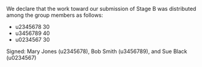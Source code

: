 We declare that the work toward our submission of Stage B was distributed among the group members as follows:

* u2345678 30
* u3456789 40
* u0234567 30

Signed: Mary Jones (u2345678), Bob Smith (u3456789), and Sue Black (u0234567)
